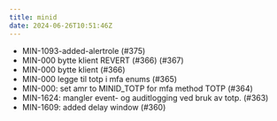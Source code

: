 ```yaml
---
title: minid
date: 2024-06-26T10:51:46Z
---
```

- MIN-1093-added-alertrole (#375)
- MIN-000 bytte klient REVERT (#366) (#367)
- MIN-000 bytte klient (#366)
- MIN-000 legge til totp i mfa enums (#365)
- MIN-000: set amr to MINID_TOTP for mfa method TOTP (#364)
- MIN-1624: mangler event- og auditlogging ved bruk av totp. (#363)
- MIN-1609:  added delay window (#360)

